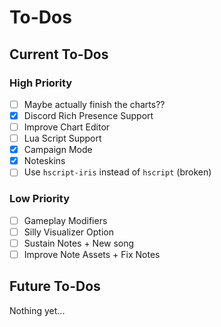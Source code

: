 # To-Dos
## Current To-Dos
### High Priority
* [ ] Maybe actually finish the charts??
* [X] Discord Rich Presence Support
* [ ] Improve Chart Editor
* [ ] Lua Script Support
* [X] Campaign Mode
* [X] Noteskins
* [ ] Use `hscript-iris` instead of `hscript` (broken)

### Low Priority
* [ ] Gameplay Modifiers
* [ ] Silly Visualizer Option
* [ ] Sustain Notes + New song
* [ ] Improve Note Assets + Fix Notes

## Future To-Dos
Nothing yet...